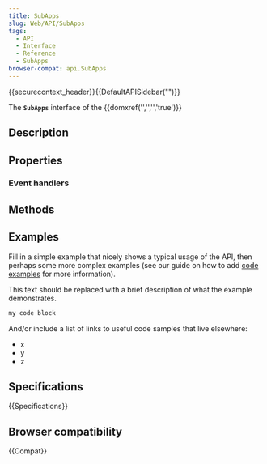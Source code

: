 ```yaml
---
title: SubApps
slug: Web/API/SubApps
tags:
  - API
  - Interface
  - Reference
  - SubApps
browser-compat: api.SubApps
---
```

{{securecontext_header}}{{DefaultAPISidebar("")}}

The **`SubApps`** interface of the {{domxref('','','','true')}} 

## Description

 

## Properties



### Event handlers



## Methods



## Examples

Fill in a simple example that nicely shows a typical usage of the API, then perhaps some more complex examples (see our guide on how to add [code examples](/en-US/docs/MDN/Contribute/Structures/Code_examples) for more information).

This text should be replaced with a brief description of what the example demonstrates.

```js
my code block
```

And/or include a list of links to useful code samples that live elsewhere:

*   x
*   y
*   z

## Specifications

{{Specifications}}

## Browser compatibility

{{Compat}}

